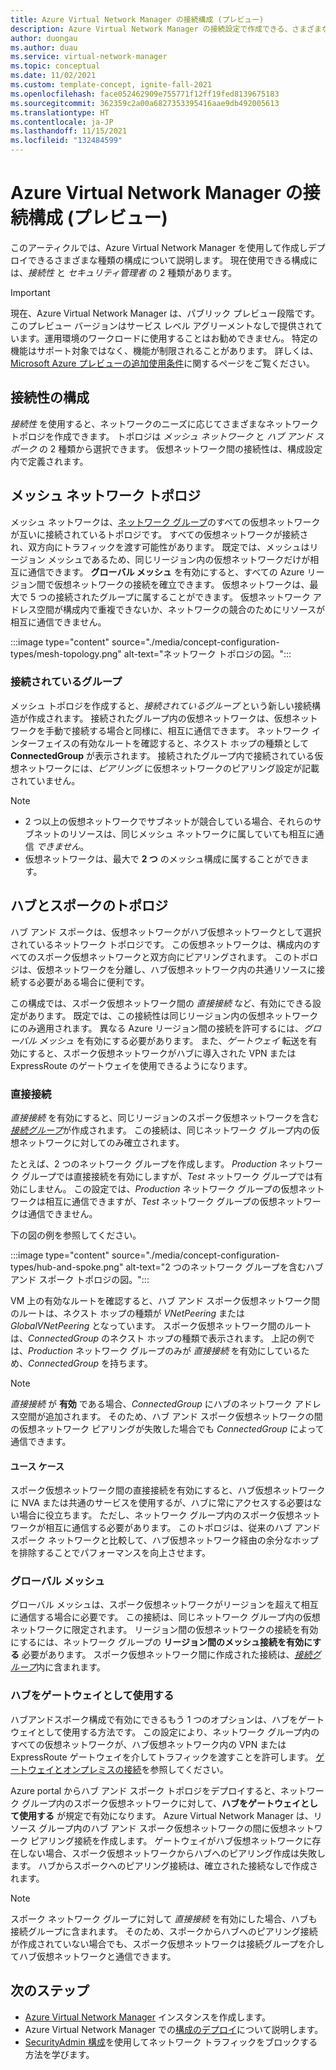 ```yaml
---
title: Azure Virtual Network Manager の接続構成 (プレビュー)
description: Azure Virtual Network Manager の接続設定で作成できる、さまざまな種類のネットワーク トポロジについて説明します。
author: duongau
ms.author: duau
ms.service: virtual-network-manager
ms.topic: conceptual
ms.date: 11/02/2021
ms.custom: template-concept, ignite-fall-2021
ms.openlocfilehash: face052462909e755771f12ff19fed8139675183
ms.sourcegitcommit: 362359c2a00a6827353395416aae9db492005613
ms.translationtype: HT
ms.contentlocale: ja-JP
ms.lasthandoff: 11/15/2021
ms.locfileid: "132484599"
---
```

# <a name="connectivity-configuration-in-azure-virtual-network-manager-preview"></a>Azure Virtual Network Manager の接続構成 (プレビュー)

このアーティクルでは、Azure Virtual Network Manager を使用して作成しデプロイできるさまざまな種類の構成について説明します。 現在使用できる構成には、*接続性* と *セキュリティ管理者* の 2 種類があります。 

> [!IMPORTANT]
> 現在、Azure Virtual Network Manager は、パブリック プレビュー段階です。
> このプレビュー バージョンはサービス レベル アグリーメントなしで提供されています。運用環境のワークロードに使用することはお勧めできません。 特定の機能はサポート対象ではなく、機能が制限されることがあります。
> 詳しくは、[Microsoft Azure プレビューの追加使用条件](https://azure.microsoft.com/support/legal/preview-supplemental-terms/)に関するページをご覧ください。

## <a name="connectivity-configuration"></a>接続性の構成

*接続性* を使用すると、ネットワークのニーズに応じてさまざまなネットワーク トポロジを作成できます。 トポロジは *メッシュ ネットワーク* と *ハブ アンド スポーク* の 2 種類から選択できます。 仮想ネットワーク間の接続性は、構成設定内で定義されます。

## <a name="mesh-network-topology"></a>メッシュ ネットワーク トポロジ

メッシュ ネットワークは、[ネットワーク グループ](concept-network-groups.md)のすべての仮想ネットワークが互いに接続されているトポロジです。 すべての仮想ネットワークが接続され、双方向にトラフィックを渡す可能性があります。 既定では、メッシュはリージョン メッシュであるため、同じリージョン内の仮想ネットワークだけが相互に通信できます。 **グローバル メッシュ** を有効にすると、すべての Azure リージョン間で仮想ネットワークの接続を確立できます。 仮想ネットワークは、最大で 5 つの接続されたグループに属することができます。 仮想ネットワーク アドレス空間が構成内で重複できないか、ネットワークの競合のためにリソースが相互に通信できません。

:::image type="content" source="./media/concept-configuration-types/mesh-topology.png" alt-text="ネットワーク トポロジの図。":::

### <a name="connected-group"></a><a name="connectedgroup"></a> 接続されているグループ

メッシュ トポロジを作成すると、*接続されているグループ* という新しい接続構造が作成されます。 接続されたグループ内の仮想ネットワークは、仮想ネットワークを手動で接続する場合と同様に、相互に通信できます。 ネットワーク インターフェイスの有効なルートを確認すると、ネクスト ホップの種類として **ConnectedGroup** が表示されます。 接続されたグループ内で接続されている仮想ネットワークには、*ピアリング* に仮想ネットワークのピアリング設定が記載されていません。

> [!NOTE]
> * 2 つ以上の仮想ネットワークでサブネットが競合している場合、それらのサブネットのリソースは、同じメッシュ ネットワークに属していても相互に通信 *できません*。
> * 仮想ネットワークは、最大で **2 つ** のメッシュ構成に属することができます。

## <a name="hub-and-spoke-topology"></a>ハブとスポークのトポロジ

ハブ アンド スポークは、仮想ネットワークがハブ仮想ネットワークとして選択されているネットワーク トポロジです。 この仮想ネットワークは、構成内のすべてのスポーク仮想ネットワークと双方向にピアリングされます。 このトポロジは、仮想ネットワークを分離し、ハブ仮想ネットワーク内の共通リソースに接続する必要がある場合に便利です。 

この構成では、スポーク仮想ネットワーク間の *直接接続* など、有効にできる設定があります。 既定では、この接続性は同じリージョン内の仮想ネットワークにのみ適用されます。 異なる Azure リージョン間の接続を許可するには、*グローバル メッシュ* を有効にする必要があります。 また、*ゲートウェイ* 転送を有効にすると、スポーク仮想ネットワークがハブに導入された VPN または ExpressRoute のゲートウェイを使用できるようになります。

### <a name="direct-connectivity"></a>直接接続

*直接接続* を有効にすると、同じリージョンのスポーク仮想ネットワークを含む [*接続グループ*](#connectedgroup)が作成されます。 この接続は、同じネットワーク グループ内の仮想ネットワークに対してのみ確立されます。 

たとえば、2 つのネットワーク グループを作成します。 *Production* ネットワーク グループでは直接接続を有効にしますが、*Test* ネットワーク グループでは有効にしません。 この設定では、*Production* ネットワーク グループの仮想ネットワークは相互に通信できますが、*Test* ネットワーク グループの仮想ネットワークは通信できません。 

下の図の例を参照してください。

:::image type="content" source="./media/concept-configuration-types/hub-and-spoke.png" alt-text="2 つのネットワーク グループを含むハブ アンド スポーク トポロジの図。":::

VM 上の有効なルートを確認すると、ハブ アンド スポーク仮想ネットワーク間のルートは、ネクスト ホップの種類が *VNetPeering* または *GlobalVNetPeering* となっています。 スポーク仮想ネットワーク間のルートは、*ConnectedGroup* のネクスト ホップの種類で表示されます。 上記の例では、*Production* ネットワーク グループのみが *直接接続* を有効にしているため、*ConnectedGroup* を持ちます。

> [!NOTE]
> *直接接続* が **有効** である場合、*ConnectedGroup* にハブのネットワーク アドレス空間が追加されます。 そのため、ハブ アンド スポーク仮想ネットワークの間の仮想ネットワーク ピアリングが失敗した場合でも *ConnectedGroup* によって通信できます。

#### <a name="use-cases"></a>ユース ケース

スポーク仮想ネットワーク間の直接接続を有効にすると、ハブ仮想ネットワークに NVA または共通のサービスを使用するが、ハブに常にアクセスする必要はない場合に役立ちます。 ただし、ネットワーク グループ内のスポーク仮想ネットワークが相互に通信する必要があります。 このトポロジは、従来のハブ アンド スポーク ネットワークと比較して、ハブ仮想ネットワーク経由の余分なホップを排除することでパフォーマンスを向上させます。

### <a name="global-mesh"></a>グローバル メッシュ

グローバル メッシュは、スポーク仮想ネットワークがリージョンを超えて相互に通信する場合に必要です。 この接続は、同じネットワーク グループ内の仮想ネットワークに限定されます。 リージョン間の仮想ネットワークの接続を有効にするには、ネットワーク グループの **リージョン間のメッシュ接続を有効にする** 必要があります。 スポーク仮想ネットワーク間に作成された接続は、[*接続グループ*](#connectedgroup)内に含まれます。 

### <a name="use-hub-as-a-gateway"></a>ハブをゲートウェイとして使用する

ハブアンドスポーク構成で有効にできるもう 1 つのオプションは、ハブをゲートウェイとして使用する方法です。 この設定により、ネットワーク グループ内のすべての仮想ネットワークが、ハブ仮想ネットワーク内の VPN または ExpressRoute ゲートウェイを介してトラフィックを渡すことを許可します。 [ゲートウェイとオンプレミスの接続](/azure/virtual-network/virtual-network-peering-overview#gateways-and-on-premises-connectivity)を参照してください。

Azure portal からハブ アンド スポーク トポロジをデプロイすると、ネットワーク グループ内のスポーク仮想ネットワークに対して、**ハブをゲートウェイとして使用する** が規定で有効になります。 Azure Virtual Network Manager は、リソース グループ内のハブ アンド スポーク仮想ネットワークの間に仮想ネットワーク ピアリング接続を作成します。 ゲートウェイがハブ仮想ネットワークに存在しない場合、スポーク仮想ネットワークからハブへのピアリング作成は失敗します。 ハブからスポークへのピアリング接続は、確立された接続なしで作成されます。 

> [!NOTE]
> スポーク ネットワーク グループに対して *直接接続* を有効にした場合、ハブも接続グループに含まれます。 そのため、スポークからハブへのピアリング接続が作成されていない場合でも、スポーク仮想ネットワークは接続グループを介してハブ仮想ネットワークと通信できます。
>

## <a name="next-steps"></a>次のステップ

- [Azure Virtual Network Manager](create-virtual-network-manager-portal.md) インスタンスを作成します。
- Azure Virtual Network Manager での[構成のデプロイ](concept-deployments.md)について説明します。
- [SecurityAdmin 構成](how-to-block-network-traffic-portal.md)を使用してネットワーク トラフィックをブロックする方法を学びます。
